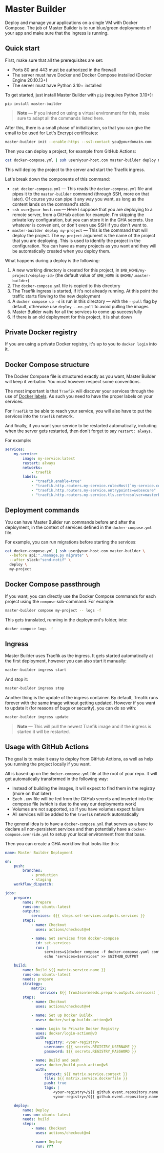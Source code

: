 # Master Builder

Deploy and manage your applications on a single VM with Docker Compose. The job
of Master Builder is to run blue/green deployments of your app and make sure
that the ingress is running.

## Quick start

First, make sure that all the prerequisites are set:

-   Ports 80 and 443 must be authorized in the firewall
-   The server must have Docker and Docker Compose installed (Docker Engine
    20.10.13+)
-   The server must have Python 3.10+ installed

To get started, just install Master Builder with `pip` (requires Python 3.10+):

```
pip install master-builder
```

> **Note** &mdash; If you intend on using a virtual environment for this, make
> sure to adapt all the commands listed here.

After this, there is a small phase of initialization, so that you can give the
email to be used for Let's Encrypt certificates:

```bash
master-builder init --enable-https --ssl-contact you@yourdomain.com
```

Then you can deploy a project, for example from GitHub Actions:

```bash
cat docker-compose.yml | ssh user@your-host.com master-builder deploy my-project
```

This will deploy the project to the server and start the Traefik ingress.

Let's break down the components of this command:

-   `cat docker-compose.yml` &mdash; This reads the `docker-compose.yml` file
    and pipes it to the `master-builder` command (through SSH, more on that
    later). Of course you can pipe it any way you want, as long as the content
    lands on the command's stdin.
-   `ssh user@your-host.com` &mdash; Here I suppose that you are deploying to a
    remote server, from a GitHub action for example. I'm skipping the private
    key configuration, but you can store it in the GHA secrets. Use whatever is
    convenient, or don't even use SSH if you don't want to.
-   `master-builder deploy my-project` &mdash; This is the command that will
    deploy the project. The `my-project` argument is the name of the project
    that you are deploying. This is used to identify the project in the
    configuration. You can have as many projects as you want and they will be
    automatically created when you deploy them.

What happens during a deploy is the following:

1. A new working directory is created for this project, in
   `$MB_HOME/my-project/<deploy-id>` (the default value of `$MB_HOME` is
   `$HOME/.master-builder`)
2. The `docker-compose.yml` file is copied to this directory
3. The Traefik ingress is started, if it's not already running. At this point
   the traffic starts flowing to the new deployment
4. A `docker compose up -d` is run in this directory &mdash; with the `--pull`
   flag by default, otherwise use `deploy --no-pull` to avoid pulling the images
5. Master Builder waits for all the services to come up successfully
6. If there is an old deployment for this project, it is shut down

## Private Docker registry

If you are using a private Docker registry, it's up to you to `docker login`
into it.

## Docker Compose structure

The Docker Compose file is structured exactly as you want, Master Builder will
keep it verbatim. You must however respect some conventions.

The most important is that `Traefik` will discover your services through the use
of [Docker labels](https://doc.traefik.io/traefik/routing/providers/docker/). As
such you need to have the proper labels on your services.

For `Traefik` to be able to reach your service, you will also have to put the
services into the `traefik` network.

And finally, if you want your service to be restarted automatically, including
when the server gets restarted, then don't forget to say `restart: always`.

For example:

```yaml
services:
    my-service:
        image: my-service:latest
        restart: always
        networks:
            - traefik
        labels:
            - "traefik.enable=true"
            - "traefik.http.routers.my-service.rule=Host(`my-service.com`)"
            - "traefik.http.routers.my-service.entrypoints=websecure"
            - "traefik.http.routers.my-service.tls.certresolver=masterBuilder"
```

## Deployment commands

You can have Master Builder run commands before and after the deployment, in the
context of services defined in the `docker-compose.yml` file.

For example, you can run migrations before starting the services:

```bash
cat docker-compose.yml | ssh user@your-host.com master-builder \
  --before api:"./manage.py migrate" \
  --after slack:"send-notif" \
  deploy \
  my-project
```

## Docker Compose passthrough

If you want, you can directly use the Docker Compose commands for each project
using the `compose` sub-command. For example:

```bash
master-builder compose my-project -- logs -f
```

This gets translated, running in the deployment's folder, into:

```bash
docker compose logs -f
```

## Ingress

Master Builder uses Traefik as the ingress. It gets started automatically at the
first deployment, however you can also start it manually:

```bash
master-builder ingress start
```

And stop it:

```bash
master-builder ingress stop
```

Another thing is the update of the ingress container. By default, Treafik runs
forever with the same image without getting updated. However if you want to
update it (for reasons of bugs or security), you can do so with:

```bash
master-builder ingress update
```

> **Note** &mdash; This will pull the newest Traefik image and if the ingress is
> started it will be restarted.

## Usage with GitHub Actions

The goal is to make it easy to deploy from GitHub Actions, as well as help you
running the project locally if you want.

All is based up on the `docker-compose.yml` file at the root of your repo. It
will get automatically transformed in the following way:

-   Instead of building the images, it will expect to find them in the registry
    (more on that later)
-   Each `.env` file will be fed from the GitHub secrets and inserted into the
    compose file (which is due to the way our deployments work)
-   Volumes are not supported, so if you have volumes expect failure
-   All services will be added to the `traefik` network automatically

The general idea is to have a `docker-compose.yml` that serves as a base to
declare all non-persistent services and then potentially have a
`docker-compose.override.yml` to setup your local environment from that base.

Then you can create a GHA workflow that looks like this:

```yaml
name: Master Builder Deployment

on:
    push:
        branches:
            - production
            - staging
    workflow_dispatch:

jobs:
    prepare:
        name: Prepare
        runs-on: ubuntu-latest
        outputs:
            services: ${{ steps.set-services.outputs.services }}
        steps:
            - name: Checkout
              uses: actions/checkout@v4

            - name: Get services from docker-compose
              id: set-services
              run: |
                  services=$(docker compose -f docker-compose.yaml config --format json | jq -c '[.services | to_entries[] | select(.value.build != null) | .value.build | if type == "string" then {name: (. | split("/") | last), context: ., dockerfile: "Dockerfile"} else {name: (.context | split("/") | last), context: .context, dockerfile: (.dockerfile // "Dockerfile")} end] | unique')
                  echo "services=$services" >> $GITHUB_OUTPUT

    build:
        name: Build ${{ matrix.service.name }}
        runs-on: ubuntu-latest
        needs: prepare
        strategy:
            matrix:
                service: ${{ fromJson(needs.prepare.outputs.services) }}
        steps:
            - name: Checkout
              uses: actions/checkout@v4

            - name: Set up Docker Buildx
              uses: docker/setup-buildx-action@v3

            - name: Login to Private Docker Registry
              uses: docker/login-action@v3
              with:
                  registry: <your-registry>
                  username: ${{ secrets.REGISTRY_USERNAME }}
                  password: ${{ secrets.REGISTRY_PASSWORD }}

            - name: Build and push
              uses: docker/build-push-action@v6
              with:
                  context: ${{ matrix.service.context }}
                  file: ${{ matrix.service.dockerfile }}
                  push: true
                  tags: |
                      <your-registry>/${{ github.event.repository.name }}/${{ matrix.service.name }}:${{ github.ref_name }}
                      <your-registry>/${{ github.event.repository.name }}/${{ matrix.service.name }}:${{ github.sha }}

    deploy:
        name: Deploy
        runs-on: ubuntu-latest
        needs: build
        steps:
            - name: Checkout
              uses: actions/checkout@v4

            - name: Deploy
              run: ???
```

